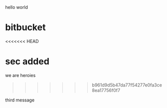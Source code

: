 hello world

# bitbucket
<<<<<<< HEAD

sec added
=======
we are heroies
>>>>>>> b961d9d5b47da77f54277e0fa3ce8ea17756f0f7

third message
